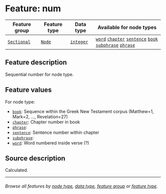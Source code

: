 # Feature: num <a name="start"></a>

Feature group | Feature type | Data type | Available for node types
---  | ---  | --- | --- 
[`Sectional`](featuresbygroup.md#sectional-features) | [`Node`](featuresbyfeaturetype.md#node-features) | [`integer`](featuresbydatatype.md#integer-datatype)  | [`word`](featuresbynodetype.md#word-nodes) [`chapter`](featuresbynodetype.md#chapter-nodes) [`sentence`](featuresbynodetype.md#sentence-nodes) [`book`](featuresbynodetype.md#book-nodes) [`subphrase`](featuresbynodetype.md#subphrase-nodes) [`phrase`](featuresbynodetype.md#phrase-nodes)

## Feature description 

Sequential number for node type.

## Feature values

For node type:
  * [`book`](featuresbynodetype.md#book-nodes): Sequence within the Greek New Testament corpus (Matthew=1, Mark=2, ..., Revelation=27)
  * [`chapter`](featuresbynodetype.md#chapter-nodes): Chapter number in book
  * [`phrase`](featuresbynodetype.md#phrase-nodes):
  * [`sentence`](featuresbynodetype.md#sentence-nodes): Sentence number within chapter
  * [`subphrase`](featuresbynodetype.md#subphrase-nodes):
  * [`word`](featuresbynodetype.md#word-nodes): Word numbered inside verse (?)

## Source description

Calculated.

---
###### *Browse all features by [node type](featuresbynodetype.md#start), [data type](featuresbydatatype.md#start), [feature group](featuresbygroup.md#start) or [feature type](featuresbyfeaturetype.md#start).*

